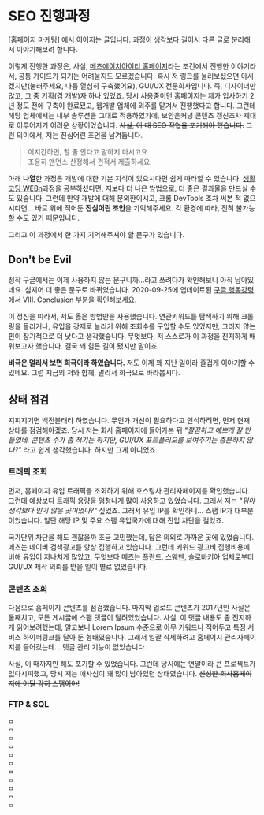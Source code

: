 # SEO 진행과정

[홈페이지 마케팅] 에서 이어지는 글입니다. 과정이 생각보다 길어서 다른 글로 분리해서 이야기해보려 합니다. 

이렇게 진행한 과정은, 사실, [메츠에이치아이티 홈페이지](https://mets.co.kr)라는 조건에서 진행한 이야기라서, 공통 가이드가 되기는 어려울지도 모르겠습니다. 
혹시 저 링크를 눌러보셨으면 아시겠지만(눌러주세요, 나름 열심히 구축했어요), GUI/UX 전문회사입니다. 즉, 디자이너만 많고, 그 중 기획(겸 개발)자 하나 있었죠. 당시 사용중이던 홈페이지는 제가 입사하기 2년 정도 전에 구축이 완료됐고, 웹개발 업체에 외주를 맡겨서 진행했다고 합니다. 그런데 해당 업체에서는 내부 솔루션을 그대로 적용하였기에, 보안은커녕 콘텐츠 갱신조차 제대로 이루어지기 어려운 상황이었습니다. ~~사실, 이 때 SEO 작업을 포기해야 했습니다.~~ 그런 의미에서, 저는 진심어린 조언을 남겨둡니다. 

> 어지간하면, 할 줄 안다고 말하지 마시고요   
조용히 맨먼스 산정해서 견적서 제출하세요.

아래 **나열**한 과정은 개발에 대한 기본 지식이 있으시다면 쉽게 따라할 수 있습니다. [생활코딩 WEBn](https://opentutorials.org/course/3083)과정을 공부하셨다면, 저보다 더 나은 방법으로, 더 좋은 결과물을 만드실 수도 있습니다. 그런데 만약 개발에 대해 문외한이시고, 크롬 DevTools 조차 써본 적 없으시다면... 바로 위에 적어둔 **진심어린 조언**을 기억해주세요. 각 환경에 따라, 전혀 불가능할 수도 있기 때문입니다. 

그리고 이 과정에서 한 가지 기억해주셔야 할 문구가 있습니다. 

## Don't be Evil

정작 구글에서는 이제 사용하지 않는 문구니까...라고 쓰려다가 확인해보니 아직 남아있네요. 심지어 더 좋은 문구로 바뀌었습니다. 2020-09-25에 업데이트된 [구글 행동강령](https://abc.xyz/investor/other/google-code-of-conduct/)에서 VIII. Conclusion 부분을 확인해보세요. 

이 정신을 따라서, 저도 옳은 방법만을 사용했습니다. 연관키워드를 탐색하기 위해 크롤링을 돌리거나, 유입을 강제로 늘리기 위해 조회수를 구입할 수도 있었지만, 그러지 않는 편이 장기적으로 더 낫다고 생각했습니다. 무엇보다, 저 스스로가 이 과정을 진지하게 배워보고자 했습니다. 결국 꽤 힘든 길이 됐지만 말이죠. 

**비극은 멀리서 보면 희극이라 하였습니다.** 저도 이제 꽤 지난 일이라 즐겁게 이야기할 수 있네요. 그럼 지금의 저와 함께, 멀리서 희극으로 바라봅시다. 

## 상태 점검

지피지기면 백전불태라 하였습니다. 무언가 개선이 필요하다고 인식하려면, 먼저 현재 상태를 점검해야겠죠. 당시 저는 회사 홈페이지에 들어가본 뒤 *"깔끔하고 예쁘게 잘 만들었네. 콘텐츠 수가 좀 적기는 하지만, GUI/UX 포트폴리오를 보여주기는 충분하지 않나?"* 라고 쉽게 생각했습니다. 하지만 그게 아니었죠. 

### 트래픽 조회

먼저, 홈페이지 유입 트래픽을 조회하기 위해 호스팅사 관리자페이지를 확인했습니다. 그런데 예상보다 트래픽 용량을 엄청나게 많이 사용하고 있었습니다. 그래서 저는 *"뭐야 생각보다 인기 많은 곳이었나?"* 싶었죠. 그래서 유입 IP를 확인하니... 스팸 IP가 대부분이었습니다. 일단 해당 IP 및 주요 스팸 유입국가에 대해 진입 차단을 걸었죠. 

국가단위 차단을 해도 괜찮을까 조금 고민했는데, 답은 의외로 가까운 곳에 있었습니다. 메츠는 네이버 검색광고를 항상 집행하고 있습니다. 그런데 키워드 광고비 집행비용에 비해 유입이 지나치게 많았고, 무엇보다 메츠는 폴란드, 스웨덴, 슬로바키아 업체로부터 GUI/UX 제작 의뢰를 받을 일이 별로 없었습니다. 

### 콘텐츠 조회

다음으로 홈페이지 콘텐츠를 점검했습니다. 마지막 업로드 콘텐츠가 2017년인 사실은 둘째치고, 모든 게시글에 스팸 댓글이 달려있었습니다. 사실, 이 댓글 내용도 좀 진지하게 읽어보려했는데, 알고보니 Lorem Ipsum 수준으로 아무 키워드나 적어두고 특정 서비스 하이퍼링크를 달아 둔 형태였습니다. 그래서 일괄 삭제하려고 홈페이지 관리자페이지를 들어갔는데... 댓글 관리 기능이 없었습니다. 

사실, 이 때까지만 해도 포기할 수 있었습니다. 그런데 당시에는 연말이라 큰 프로젝트가 없다시피했고, 당시 저는 애사심이 꽤 많이 남아있던 상태였습니다. ~~신성한 회사홈페이지에 어딜 감히 스팸이야!~~

### FTP & SQL



    ㅁ
    ㅁ
    ㅁ
    ㅁ
    ㅁ
    ㅁ
    ㅁ
    ㅁ
    ㅁ
    ㅁ
    ㅁ